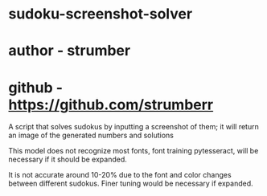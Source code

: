 # sudoku-screenshot-solver
# author - strumber
# github - https://github.com/strumberr

A script that solves sudokus by inputting a screenshot of them; it will return an image of the generated numbers and solutions

This model does not recognize most fonts, font training pytesseract, will be necessary if it should be expanded.

It is not accurate around 10-20% due to the font and color changes between different sudokus. Finer tuning would be necessary if expanded.
